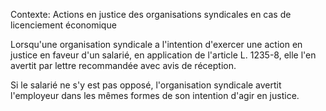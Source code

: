 Contexte: Actions en justice des organisations syndicales  en cas de licenciement économique

Lorsqu'une organisation syndicale a l'intention d'exercer une action en justice en faveur d'un salarié, en application de l'article L. 1235-8, elle l'en avertit par lettre recommandée avec avis de réception.

Si le salarié ne s'y est pas opposé, l'organisation syndicale avertit l'employeur dans les mêmes formes de son intention d'agir en justice.